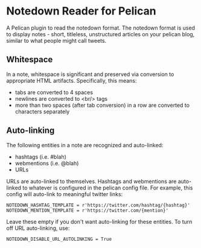 # Notedown Reader for Pelican

A Pelican plugin to read the notedown format.  The notedown format
is used to display notes - short, titleless, unstructured articles on your 
pelican blog, similar to what people might call tweets.

## Whitespace

In a note, whitespace is significant and preserved via conversion to
appropriate HTML artifacts.  Specifically, this means:

* tabs are converted to 4 spaces
* newlines are converted to \<br/\> tags
* more than two spaces (after tab conversion) in a row are converted to &nbsp;
  characters separately


## Auto-linking

The following entities in a note are recognized and auto-linked:

* hashtags (i.e. #blah) 
* webmentions (i.e. @blah)
* URLs

URLs are auto-linked to themselves.  Hashtags and webmentions are auto-linked to
whatever is configured in the pelican config file.  For example, this config will 
auto-link to meaningful twitter links:

```
NOTEDOWN_HASHTAG_TEMPLATE = r'https://twitter.com/hashtag/{hashtag}'
NOTEDOWN_MENTION_TEMPLATE = r'https://twitter.com/{mention}'
```

Leave these empty if you don't want auto-linking for these entities.  To turn off
URL auto-linking, use:

```
NOTEDOWN_DISABLE_URL_AUTOLINKING = True
```
